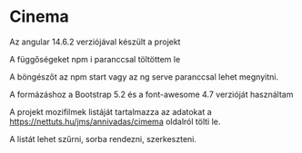 # Cinema

Az angular 14.6.2 verziójával készült a projekt

A függőségeket npm i paranccsal töltöttem le

A böngészőt az npm start vagy az ng serve paranccsal lehet megnyitni.

A formázáshoz a Bootstrap 5.2 és a font-awesome 4.7 verzióját használtam

A projekt mozifilmek listáját tartalmazza az adatokat a https://nettuts.hu/jms/annivadas/cimema oldalról tölti le.

A listát lehet szűrni, sorba rendezni, szerkeszteni.
